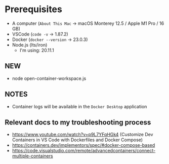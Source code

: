 # Prerequisites

- A computer (`About This Mac` -> macOS Monterey 12.5 / Apple M1 Pro / 16 GB)
- VSCode (`code -v` -> 1.87.2)
- Docker (`docker --version` -> 23.0.3)
- Node.js (lts/iron)
    - I'm using: 20.11.1

## NEW

- node open-container-workspace.js

## NOTES

- Container logs will be available in the `Docker Desktop` application

## Relevant docs to my troubleshooting process

- https://www.youtube.com/watch?v=p9L7YFqHGk4 (Customize Dev Containers in VS Code with Dockerfiles and Docker Compose)
- https://containers.dev/implementors/spec/#docker-compose-based
- https://code.visualstudio.com/remote/advancedcontainers/connect-multiple-containers